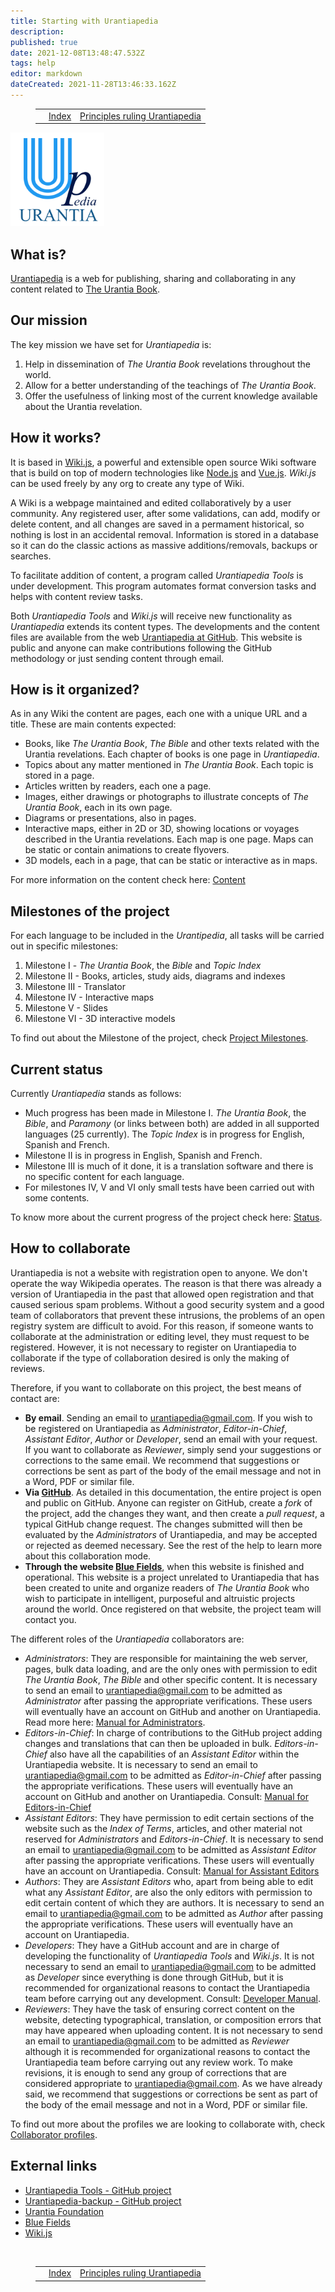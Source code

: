```yaml
---
title: Starting with Urantiapedia
description: 
published: true
date: 2021-12-08T13:48:47.532Z
tags: help
editor: markdown
dateCreated: 2021-11-28T13:46:33.162Z
---
```


<figure class="table chapter-navigator">
  <table>
    <tbody>
      <tr>
        <td></td>
        <td><a href="/en/help">Index</a></td>
        <td><a href="/en/help/principles">Principles ruling Urantiapedia</a></td>
      </tr>
    </tbody>
  </table>
</figure>

<img src="/image/uplogo_opt_whiteback.svg" alt="Urantiapedia" width="150"/>

## What is?

[Urantiapedia](https://urantiapedia.org) is a web for publishing, sharing and collaborating in any content related to [The Urantia Book](https://www.urantia.org/).


## Our mission

The key mission we have set for *Urantiapedia* is:
1. Help in dissemination of *The Urantia Book* revelations throughout the world.
2. Allow for a better understanding of the teachings of *The Urantia Book*.
3. Offer the usefulness of linking most of the current knowledge available about the Urantia revelation.


## How it works?

It is based in [Wiki.js](https://js.wiki/), a powerful and extensible open source Wiki software that is build on top of modern technologies like [Node.js](https://nodejs.org/) and [Vue.js](https://vuejs.org/). *Wiki.js* can be used freely by any org to create any type of Wiki.

A Wiki is a webpage maintained and edited collaboratively by a user community. Any registered user, after some validations, can add, modify or delete content, and all changes are saved in a permament historical, so nothing is lost in an accidental removal. Information is stored in a database so it can do the classic actions as massive additions/removals, backups or searches.

To facilitate addition of content, a program called *Urantiapedia Tools* is under development. This program automates format conversion tasks and helps with content review tasks.

Both *Urantiapedia Tools* and *Wiki.js* will receive new functionality as *Urantiapedia* extends its content types. The developments and the content files are available from the web [Urantiapedia at GitHub](https://github.com/JanHerca/urantiapedia). This website is public and anyone can make contributions following the GitHub methodology or just sending content through email.

## How is it organized?

As in any Wiki the content are pages, each one with a unique URL and a title. These are main contents expected:

* Books, like *The Urantia Book*, *The Bible* and other texts related with the Urantia revelations. Each chapter of books is one page in *Urantiapedia*.
* Topics about any matter mentioned in *The Urantia Book*. Each topic is stored in a page.
* Articles written by readers, each one a page.
* Images, either drawings or photographs to illustrate concepts of *The Urantia Book*, each in its own page.
* Diagrams or presentations, also in pages.
* Interactive maps, either in 2D or 3D, showing locations or voyages described in the Urantia revelations. Each map is one page. Maps can be static or contain animations to create flyovers.
* 3D models, each in a page, that can be static or interactive as in maps.

For more information on the content check here: [Content](/en/help/content)


## Milestones of the project

For each language to be included in the *Urantipedia*, all tasks will be carried out in specific milestones:
1. Milestone I - _The Urantia Book_, the _Bible_ and _Topic Index_
2. Milestone II - Books, articles, study aids, diagrams and indexes
3. Milestone III - Translator
4. Milestone IV - Interactive maps
5. Milestone V - Slides
6. Milestone VI - 3D interactive models

To find out about the Milestone of the project, check [Project Milestones](/en/help/phases).


## Current status

Currently *Urantiapedia* stands as follows:
* Much progress has been made in Milestone I. _The Urantia Book_, the _Bible_, and _Paramony_ (or links between both) are added in all supported languages (25 currently). The _Topic Index_ is in progress for English, Spanish and French.
* Milestone II is in progress in English, Spanish and French.
* Milestone III is much of it done, it is a translation software and there is no specific content for each language.
* For milestones IV, V and VI only small tests have been carried out with some contents.

To know more about the current progress of the project check here: [Status](/en/help/status).


## How to collaborate

Urantiapedia is not a website with registration open to anyone. We don't operate the way Wikipedia operates. The reason is that there was already a version of Urantiapedia in the past that allowed open registration and that caused serious spam problems. Without a good security system and a good team of collaborators that prevent these intrusions, the problems of an open registry system are difficult to avoid. For this reason, if someone wants to collaborate at the administration or editing level, they must request to be registered. However, it is not necessary to register on Urantiapedia to collaborate if the type of collaboration desired is only the making of reviews.

Therefore, if you want to collaborate on this project, the best means of contact are:
* **By email**. Sending an email to <a href="mailto:urantiapedia@gmail.com">urantiapedia@gmail.com</a>. If you wish to be registered on Urantiapedia as *Administrator*, *Editor-in-Chief*, *Assistant Editor*, *Author* or *Developer*, send an email with your request. If you want to collaborate as *Reviewer*, simply send your suggestions or corrections to the same email. We recommend that suggestions or corrections be sent as part of the body of the email message and not in a Word, PDF or similar file.
* **Via [GitHub](https://github.com/JanHerca/urantiapedia)**. As detailed in this documentation, the entire project is open and public on GitHub. Anyone can register on GitHub, create a *fork* of the project, add the changes they want, and then create a *pull request*, a typical GitHub change request. The changes submitted will then be evaluated by the *Administrators* of Urantiapedia, and may be accepted or rejected as deemed necessary. See the rest of the help to learn more about this collaboration mode.
* **Through the website [Blue Fields](https://blue-fields.netlify.app/)**, when this website is finished and operational. This website is a project unrelated to Urantiapedia that has been created to unite and organize readers of *The Urantia Book* who wish to participate in intelligent, purposeful and altruistic projects around the world. Once registered on that website, the project team will contact you.

The different roles of the *Urantiapedia* collaborators are:
* *Administrators*: They are responsible for maintaining the web server, pages, bulk data loading, and are the only ones with permission to edit *The Urantia Book*, *The Bible* and other specific content. It is necessary to send an email to urantiapedia@gmail.com to be admitted as *Administrator* after passing the appropriate verifications. These users will eventually have an account on GitHub and another on Urantiapedia. Read more here: [Manual for Administrators](/en/help/admin).
* *Editors-in-Chief*: In charge of contributions to the GitHub project adding changes and translations that can then be uploaded in bulk. *Editors-in-Chief* also have all the capabilities of an *Assistant Editor* within the Urantiapedia website. It is necessary to send an email to urantiapedia@gmail.com to be admitted as *Editor-in-Chief* after passing the appropriate verifications. These users will eventually have an account on GitHub and another on Urantiapedia. Consult: [Manual for Editors-in-Chief](/en/help/github)
* *Assistant Editors*: They have permission to edit certain sections of the website such as the *Index of Terms*, articles, and other material not reserved for *Administrators* and *Editors-in-Chief*. It is necessary to send an email to urantiapedia@gmail.com to be admitted as *Assistant Editor* after passing the appropriate verifications. These users will eventually have an account on Urantiapedia. Consult: [Manual for Assistant Editors](/en/help/github_assistant)
* *Authors*: They are *Assistant Editors* who, apart from being able to edit what any *Assistant Editor*, are also the only editors with permission to edit certain content of which they are authors. It is necessary to send an email to urantiapedia@gmail.com to be admitted as *Author* after passing the appropriate verifications. These users will eventually have an account on Urantiapedia.
* *Developers*: They have a GitHub account and are in charge of developing the functionality of *Urantiapedia Tools* and *Wiki.js*. It is not necessary to send an email to urantiapedia@gmail.com to be admitted as *Developer* since everything is done through GitHub, but it is recommended for organizational reasons to contact the Urantiapedia team before carrying out any development. Consult: [Developer Manual](/en/help/devs).
* *Reviewers*: They have the task of ensuring correct content on the website, detecting typographical, translation, or composition errors that may have appeared when uploading content. It is not necessary to send an email to urantiapedia@gmail.com to be admitted as *Reviewer* although it is recommended for organizational reasons to contact the Urantiapedia team before carrying out any review work. To make revisions, it is enough to send any group of corrections that are considered appropriate to urantiapedia@gmail.com. As we have already said, we recommend that suggestions or corrections be sent as part of the body of the email message and not in a Word, PDF or similar file.

To find out more about the profiles we are looking to collaborate with, check [Collaborator profiles](/en/help/roles).

## External links

- [Urantiapedia Tools - GitHub project](https://github.com/JanHerca/urantiapedia)
- [Urantiapedia-backup - GitHub project](https://github.com/JanHerca/urantiapedia-backup)
- [Urantia Foundation](https://www.urantia.org/)
- [Blue Fields](https://blue-fields.netlify.app/)
- [Wiki.js](https://js.wiki/)


<br>

<figure class="table chapter-navigator">
  <table>
    <tbody>
      <tr>
        <td></td>
        <td><a href="/en/help">Index</a></td>
        <td><a href="/en/help/principles">Principles ruling Urantiapedia</a></td>
      </tr>
    </tbody>
  </table>
</figure>
